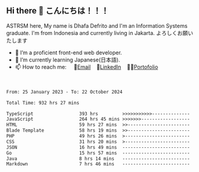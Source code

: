 ## Hi there 👋 こんにちは！！！
ASTRSM here, My name is Dhafa Defrito and I'm an Information Systems graduate. I'm from Indonesia and currently living in Jakarta. よろしくお願いたします

- 🔭 I’m a proficient front-end web developer.
- 🌱 I’m currently learning Japanese(日本語).
- 📫 How to reach me: &nbsp;&nbsp;&nbsp;&nbsp;📧[Email](ddefrito@gmail.com)&nbsp;&nbsp;&nbsp;&nbsp;💼[LinkedIn](https://www.linkedin.com/in/dhafa-defrita-rama-yudistira-9357a9229/)&nbsp;&nbsp;&nbsp;&nbsp;👨‍🎨[Portofolio](https://ddefrito.vercel.app/)
<br>
<!-- <p align="left">
<a href="https://github.com/ASTRSM">
  <img height="180em" src="https://github-readme-stats-eight-theta.vercel.app/api?username=ASTRSM&show_icons=true&theme=dracula&include_all_commits=true&count_private=true"/>
  <img height="180em" src="https://github-readme-stats-eight-theta.vercel.app/api/top-langs/?username=ASTRSM&layout=compact&langs_count=8&theme=dracula"/>
</a>
</p> -->

<!--START_SECTION:waka-->

```txt
From: 25 January 2023 - To: 22 October 2024

Total Time: 932 hrs 27 mins

TypeScript                 393 hrs         >>>>>>>>>>>--------------   42.15 %
JavaScript                 264 hrs 45 mins >>>>>>>------------------   28.39 %
HTML                       59 hrs 27 mins  >>-----------------------   06.38 %
Blade Template             58 hrs 19 mins  >>-----------------------   06.26 %
PHP                        49 hrs 26 mins  >------------------------   05.30 %
CSS                        31 hrs 20 mins  >------------------------   03.36 %
JSON                       16 hrs 49 mins  -------------------------   01.80 %
Go                         15 hrs 57 mins  -------------------------   01.71 %
Java                       8 hrs 14 mins   -------------------------   00.88 %
Markdown                   7 hrs 46 mins   -------------------------   00.83 %
```

<!--END_SECTION:waka-->
